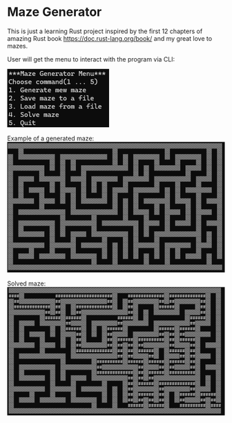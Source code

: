 # Maze Generator

This is just a learning Rust project inspired by the first 12 chapters of amazing Rust book https://doc.rust-lang.org/book/
and my great love to mazes.

User will get the menu to interact with the program via CLI:

![img.png](images/img.png)

Example of a generated maze:
![maze.png](images/maze.png)

Solved maze:
![solved.png](images/solved.png)
